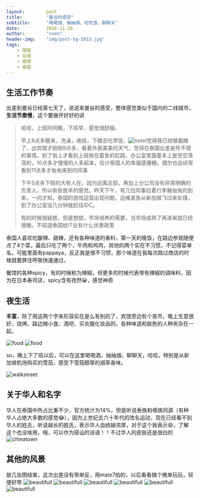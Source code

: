 ```yaml
---
layout:        post
title:         "曼谷的感受"
subtitle:      "喝喝酒、抽抽烟、吃吃饭、聊聊天"
date:          2016-11-16
author:        "sven"
header-img:    "img/post-bg-2015.jpg"
tags:
    - 随笔
    - 见闻
    - 感想
    - 泰国
---
```


## 生活工作节奏
出差到曼谷已经第七天了，说说来曼谷的感受，整体感觉类似于国内的二线城市，**生活节奏慢**，这个要展开好好的讲
> 哈哈，上班时间晚，下班早，感觉很舒服。
> 
> 早上8点多醒来，洗澡，收拾，下楼去吃早饭，![hotel](https://sven-blog.oss-cn-shanghai.aliyuncs.com/2016-11-16/WechatIMG19.jpeg?x-oss-process=style/big)觉得我已经够磨蹭了，出宾馆才刚刚9点多，看着外面美美的天气，觉得在泰国出差是件不错的事情。到了街上才看到上班族在着急的赶路，办公室里面基本上是空空荡荡的，10点多才慢慢的人多起来，估计泰国人的幸福感爆棚。偶尔也会经常看到11点多才匆匆来到的同事
> 
> 下午5点多下班的大有人在，因为远离总部，再加上分公司没有非常明确的负责人，所以有些放羊的感觉。昨天下午，有几位同事拉着行李箱匆匆的到来，一问才知，泰国的游戏运营出现问题，运维紧急从新加坡飞过来处理，到了办公室没几分钟就赶往IDC。
> 
> 有的时候很疑惑，但是想想，市场培养的需要，当市场成熟了再进来就已经很晚，不知道泰国给IT业有什么优惠政策

泰国人喜欢吃酸辣、甜辣，还有各种味道的香料，第一天的晚饭，在路边参观随便点了4个菜，最后只吃了两个，牛肉和鸡肉，其他的两个实在不习惯，不记得菜单名，可能里面有pappaya，反正我是很不习惯，那个味道在我每次路过商店的时候就要屏住呼吸快速通过。

餐馆的各种spicy，有的时候称为辣椒，但更多的时候代表带有辣椒的调味料，因为在日本寿司店，spicy含有孜然😀，感觉神奇

## 夜生活
**丰富**，除了用这两个字来形容实在是么有别的了，宾馆旁边有个夜市，晚上生意很好，烧烤、路边摊小食、酒吧、买衣服化妆品的，各种味道和肤色的人种夹杂在一起。

![food](https://sven-blog.oss-cn-shanghai.aliyuncs.com/2016-11-16/WechatIMG32.jpeg?x-oss-process=style/big)
![food](https://sven-blog.oss-cn-shanghai.aliyuncs.com/2016-11-16/WechatIMG33.jpeg?x-oss-process=style/big)

so，晚上下了班以后，可以在这里喝喝酒，抽抽烟，聊聊天，哈哈，特别是从新加坡机场购买的雪茄，感受下雪茄醇厚的烟草香味。

![walkstreet](https://sven-blog.oss-cn-shanghai.aliyuncs.com/2016-11-16/WechatIMG21.jpeg?x-oss-process=style/big)


## 关于华人和名字
华人在泰国中所占比重不少，官方统计为14%，但是听说泰族和傣族同源（有种华人占绝大多数的感觉😂），因为上世纪五六十年代的改名运动，现在已经看不到华人的姓氏，听说越长的姓氏，表示华人血统越浓厚，对于这个我表示😄，了解这个也没啥用，哦，可以作为搭讪的话语！！不过华人的皮肤还是很白的
![chinatown](https://sven-blog.oss-cn-shanghai.aliyuncs.com/2016-11-16/WechatIMG17.jpeg?x-oss-process=style/big)

## 其他的风景
放几张图结束，这次出差没有带单反，用mate7拍的，以后看看搞个微单玩玩，轻便好带
![beautifull](https://sven-blog.oss-cn-shanghai.aliyuncs.com/2016-11-16/WechatIMG27.jpeg?x-oss-process=style/big)
![beautifull](https://sven-blog.oss-cn-shanghai.aliyuncs.com/2016-11-16/WechatIMG24.jpeg?x-oss-process=style/big)
![beautifull](https://sven-blog.oss-cn-shanghai.aliyuncs.com/2016-11-16/WechatIMG23.jpeg?x-oss-process=style/big)
![beautifull](https://sven-blog.oss-cn-shanghai.aliyuncs.com/2016-11-16/WechatIMG28.jpeg?x-oss-process=style/big)
![beautifull](https://sven-blog.oss-cn-shanghai.aliyuncs.com/2016-11-16/WechatIMG26.jpeg?x-oss-process=style/big)
![beautifull](https://sven-blog.oss-cn-shanghai.aliyuncs.com/2016-11-16/WechatIMG8.jpeg?x-oss-process=style/big)
